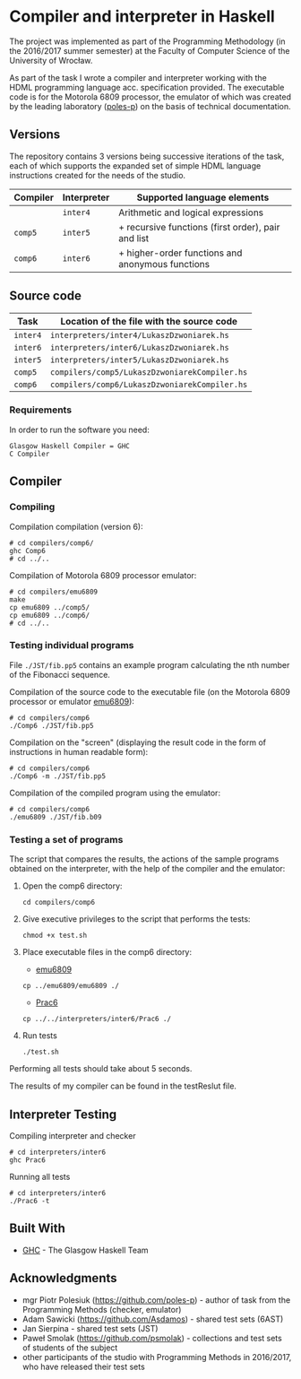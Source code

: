 # Compiler and interpreter in Haskell

The project was implemented as part of the Programming Methodology (in the 2016/2017 summer semester) at the Faculty of Computer Science of the University of Wrocław.

As part of the task I wrote a compiler and interpreter working with the HDML programming language acc. specification provided. The executable code is for the Motorola 6809 processor, the emulator of which was created by the leading laboratory ([poles-p](#poles-p)) on the basis of technical documentation.

## Versions

The repository contains 3 versions being successive iterations of the task, each of which supports the expanded set of simple HDML language instructions created for the needs of the studio.

| Compiler | Interpreter | Supported language elements |
| --- | --- | --- |
|  | `inter4` | Arithmetic and logical expressions |
| `comp5` | `inter5` | + recursive functions (first order), pair and list |
| `comp6` | `inter6` | + higher-order functions and anonymous functions |


## Source code

| Task | Location of the file with the source code |
| --- | --- |
| `inter4` | `interpreters/inter4/LukaszDzwoniarek.hs` |
| `inter6` | `interpreters/inter6/LukaszDzwoniarek.hs` |
| `inter5` | `interpreters/inter5/LukaszDzwoniarek.hs` |
| `comp5` | `compilers/comp5/LukaszDzwoniarekCompiler.hs` |
| `comp6` | `compilers/comp6/LukaszDzwoniarekCompiler.hs` |


### Requirements

In order to run the software you need:

```
Glasgow Haskell Compiler = GHC
C Compiler
```


## Compiler


### Compiling

Compilation compilation (version 6):

```
# cd compilers/comp6/
ghc Comp6
# cd ../..
```

<a name="emu6809">
Compilation of Motorola 6809 processor emulator:

```
# cd compilers/emu6809
make
cp emu6809 ../comp5/
cp emu6809 ../comp6/
# cd ../..
```
</a>


### Testing individual programs

File `./JST/fib.pp5` contains an example program calculating the nth number of the Fibonacci sequence.

Compilation of the source code to the executable file (on the Motorola 6809 processor or emulator [emu6809](#emu6809)):

```
# cd compilers/comp6
./Comp6 ./JST/fib.pp5
```

Compilation on the "screen" (displaying the result code in the form of instructions in human readable form):

```
# cd compilers/comp6
./Comp6 -m ./JST/fib.pp5
```

Compilation of the compiled program using the emulator:

```
# cd compilers/comp6
./emu6809 ./JST/fib.b09
```


### Testing a set of programs

The script that compares the results, the actions of the sample programs obtained on the interpreter, with the help of the compiler and the emulator:

1. Open the comp6 directory:

   ```
   cd compilers/comp6
   ```

2. Give executive privileges to the script that performs the tests:

   ```
   chmod +x test.sh
   ```

3. Place executable files in the comp6 directory:

   - [emu6809](#emu6809)
   ```
   cp ../emu6809/emu6809 ./
   ```

   - [Prac6](#Prac6)
   ```
   cp ../../interpreters/inter6/Prac6 ./
   ```

4. Run tests

   ```
   ./test.sh
   ```

Performing all tests should take about 5 seconds.

The results of my compiler can be found in the testReslut file.


## Interpreter Testing

<a name="Prac6">
Compiling interpreter and checker

```
# cd interpreters/inter6
ghc Prac6
```
</a>

Running all tests

```
# cd interpreters/inter6
./Prac6 -t
```


## Built With

* [GHC](https://www.haskell.org/ghc/) - The Glasgow Haskell Team


## Acknowledgments

* <a name="poles-p">mgr Piotr Polesiuk (https://github.com/poles-p) - author of task from the Programming Methods (checker, emulator)</a>
* Adam Sawicki (https://github.com/Asdamos) - shared test sets (6AST)
* Jan Sierpina - shared test sets (JST)
* Paweł Smolak (https://github.com/psmolak) - collections and test sets of students of the subject
* other participants of the studio with Programming Methods in 2016/2017, who have released their test sets
